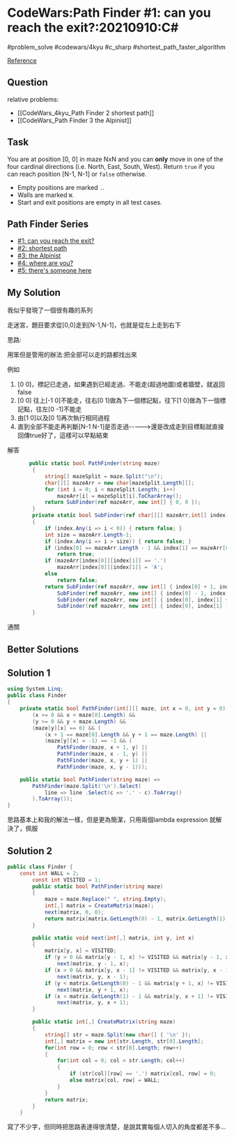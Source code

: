 # CodeWars:Path Finder #1: can you reach the exit?:20210910:C\#

#problem_solve #codewars/4kyu #c_sharp #shortest_path_faster_algorithm

[Reference](https://www.codewars.com/kata/5765870e190b1472ec0022a2/csharp)

## Question

relative problems:

- [[CodeWars_4kyu_Path Finder 2 shortest path]]
- [[CodeWars_Path Finder 3 the Alpinist]]

## Task

You are at position [0, 0] in maze NxN and you can **only** move in one of the four cardinal directions (i.e. North, East, South, West). Return `true` if you can reach position [N-1, N-1] or `false` otherwise.

- Empty positions are marked `.`.
- Walls are marked `W`.
- Start and exit positions are empty in all test cases.

## Path Finder Series

- [#1: can you reach the exit?](https://www.codewars.com/kata/5765870e190b1472ec0022a2)
- [#2: shortest path](https://www.codewars.com/kata/57658bfa28ed87ecfa00058a)
- [#3: the Alpinist](https://www.codewars.com/kata/576986639772456f6f00030c)
- [#4: where are you?](https://www.codewars.com/kata/5a0573c446d8435b8e00009f)
- [#5: there's someone here](https://www.codewars.com/kata/5a05969cba2a14e541000129)

## My Solution

我似乎發現了一個很有趣的系列

走迷宮，題目要求從[0,0]走到[N-1,N-1]，也就是從左上走到右下

思路:

用笨但是管用的辦法:把全部可以走的路都找出來

例如

1. [0 0]，標記已走過，如果遇到已經走過、不能走(超過地圖)或者牆壁，就返回false
2. [0 0] 往上[-1 0]不能走，往右[0 1]做為下一個標記點，往下[1 0]做為下一個標記點，往左[0 -1]不能走
3. 由[1 0]以及[0 1]再次執行相同過程
4. 直到全部不能走再判斷[N-1 N-1]是否走過----->還是改成走到目標點就直接回傳true好了，這樣可以早點結束

解答

```C#
       public static bool PathFinder(string maze)
        {
            string[] mazeSplit = maze.Split("\n");
            char[][] mazeArr = new char[mazeSplit.Length][];
            for (int i = 0; i < mazeSplit.Length; i++)
                mazeArr[i] = mazeSplit[i].ToCharArray();
            return SubFinder(ref mazeArr, new int[] { 0, 0 });
        }
        private static bool SubFinder(ref char[][] mazeArr,int[] index)
        {
            if (index.Any(i => i < 0)) { return false; }
            int size = mazeArr.Length-1;
            if (index.Any(i => i > size)) { return false; }
            if (index[0] == mazeArr.Length - 1 && index[1] == mazeArr[0].Length - 1)
                return true;
            if (mazeArr[index[0]][index[1]] == '.')
                mazeArr[index[0]][index[1]] = 'A';
            else
                return false;
            return SubFinder(ref mazeArr, new int[] { index[0] + 1, index[1] }) ||
                SubFinder(ref mazeArr, new int[] { index[0] - 1, index[1] }) ||
                SubFinder(ref mazeArr, new int[] { index[0], index[1] + 1 }) ||
                SubFinder(ref mazeArr, new int[] { index[0], index[1] - 1 });
        }
```

通關

## Better Solutions

## Solution 1

```C#
using System.Linq;
public class Finder
{
    private static bool PathFinder(int[][] maze, int x = 0, int y = 0) =>
        (x >= 0 && x < maze[0].Length) &&
        (y >= 0 && y < maze.Length) &&
        (maze[y][x] == 0) && (
            (x + 1 == maze[0].Length && y + 1 == maze.Length) ||
            (maze[y][x] = -1) == -1 && (
                PathFinder(maze, x + 1, y) ||
                PathFinder(maze, x - 1, y) ||
                PathFinder(maze, x, y + 1) ||
                PathFinder(maze, x, y - 1)));

    public static bool PathFinder(string maze) => 
        PathFinder(maze.Split('\n').Select(
            line => line .Select(c => '.' - c).ToArray()
        ).ToArray());
}
```

思路基本上和我的解法一樣，但是更為簡潔，只用兩個lambda expression 就解決了，佩服

## Solution 2

```C#
public class Finder {
    const int WALL = 2;
        const int VISITED = 1;
        public static bool PathFinder(string maze)
        {
            maze = maze.Replace(" ", string.Empty);
            int[,] matrix = CreateMatrix(maze);
            next(matrix, 0, 0);
            return matrix[matrix.GetLength(0) - 1, matrix.GetLength(1) - 1] == VISITED;
        }

        public static void next(int[,] matrix, int y, int x)
        {
            matrix[y, x] = VISITED;
            if (y > 0 && matrix[y - 1, x] != VISITED && matrix[y - 1, x] != WALL) // north
                next(matrix, y - 1, x);
            if (x > 0 && matrix[y, x - 1] != VISITED && matrix[y, x - 1] != WALL) // west
                next(matrix, y, x - 1);
            if (y < matrix.GetLength(0) - 1 && matrix[y + 1, x] != VISITED && matrix[y + 1, x] != WALL)
                next(matrix, y + 1, x);
            if (x < matrix.GetLength(1) - 1 && matrix[y, x + 1] != VISITED && matrix[y, x + 1] != WALL)
                next(matrix, y, x + 1);
        }

        public static int[,] CreateMatrix(string maze)
        {
            string[] str = maze.Split(new char[] { '\n' });
            int[,] matrix = new int[str.Length, str[0].Length];
            for(int row = 0; row < str[0].Length; row++)
            {
                for(int col = 0; col < str.Length; col++)
                {
                    if (str[col][row] == '.') matrix[col, row] = 0;
                    else matrix[col, row] = WALL;
                }
            }
            return matrix;
        }
    }
```

寫了不少字，但同時把思路表達得很清楚，是說其實每個人切入的角度都差不多...
